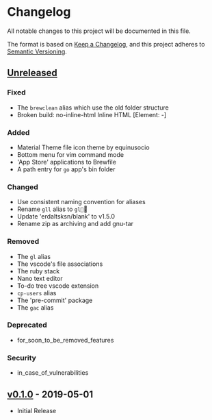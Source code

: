 # Changelog

All notable changes to this project will be documented in this file.

The format is based on [Keep a Changelog](https://keepachangelog.com/), and this
project adheres to [Semantic Versioning](https://semver.org/).

## [Unreleased]

### Fixed

- The `brewclean` alias which use the old folder structure
- Broken build: no-inline-html Inline HTML [Element: -]

### Added

- Material Theme file icon theme by equinusocio
- Bottom menu for vim command mode
- 'App Store' applications to Brewfile
- A path entry for `go` app's bin folder

### Changed

- Use consistent naming convention for aliases
- Rename `gll` alias to `gl`
- Update 'erdaltsksn/blank' to v1.5.0
- Rename zip as archiving and add gnu-tar

### Removed

- The `gl` alias
- The vscode's file associations
- The ruby stack
- Nano text editor
- To-do tree vscode extension
- `cp-users` alias
- The 'pre-commit' package
- The `gac` alias

### Deprecated

- for_soon_to_be_removed_features

### Security

- in_case_of_vulnerabilities

## [v0.1.0] - 2019-05-01

- Initial Release

[Unreleased]: https://github.com/erdaltsksn/dotfiles/compare/v0.1.0...HEAD
[v0.1.0]: https://github.com/erdaltsksn/dotfiles/releases/tag/v0.1.0

